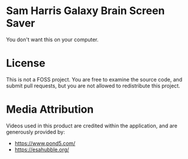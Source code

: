 # Sam Harris Galaxy Brain Screen Saver

You don't want this on your computer.

# License

This is not a FOSS project. You are free to examine the source code, and submit pull requests, but you are not allowed to redistribute this project.

# Media Attribution

Videos used in this product are credited within the application, and are generously provided by:

- https://www.pond5.com/
- https://esahubble.org/
